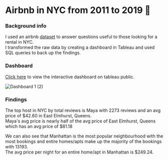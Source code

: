 # Airbnb in NYC from 2011 to 2019  🏡 

### Background info
I used an airbnb [dataset](ab_nyc.csv) to answer questions useful to those looking for a rental in NYC.<BR>
I transformed the raw data by creating a dashboard in Tableau and used SQL queries to back up the findings.

### Dashboard
[Click here](https://public.tableau.com/app/profile/masud.ibrahim/viz/AirBnBsNYC_16861432541250/Dashboard1) to view the interactive dashboard on tableau public.
  
![Dashboard 1 (2)](https://github.com/MasudIbrahim/Airbnb-Project/assets/86682483/e465ae55-b548-4d27-ba04-d7d4ed0d635e)  

### Findings
The top host in NYC by total reviews is Maya with 2273 reviews and an avg price of $42.60 in East Elmhurst, Queens.<BR>
Maya's avg price is nearly half of the avg price of East Elmhurst, Queens which has an avg price of $81.18  

We can also see that Manhattan is the most popular neighbourhood with the most bookings and entire homes/apts make up the majority of the bookings with 13193.<BR>
The avg price per night for an entire home/apt in Manhattan is $249.24.  
